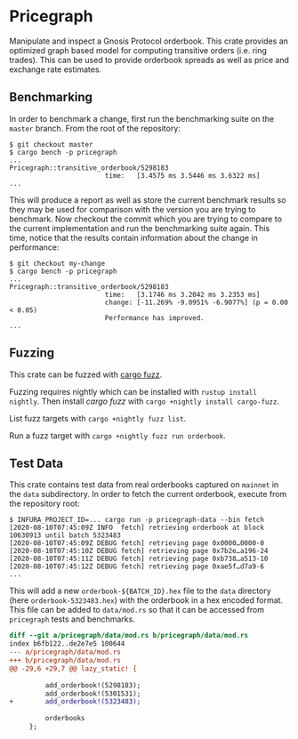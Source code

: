 # Pricegraph

Manipulate and inspect a Gnosis Protocol orderbook. This crate provides an
optimized graph based model for computing transitive orders (i.e. ring trades).
This can be used to provide orderbook spreads as well as price and exchange
rate estimates.

## Benchmarking

In order to benchmark a change, first run the benchmarking suite on the `master`
branch. From the root of the repository:

```
$ git checkout master
$ cargo bench -p pricegraph
...
Pricegraph::transitive_orderbook/5298183
                        time:   [3.4575 ms 3.5446 ms 3.6322 ms]
...
```

This will produce a report as well as store the current benchmark results so
they may be used for comparison with the version you are trying to benchmark.
Now checkout the commit which you are trying to compare to the current
implementation and run the benchmarking suite again. This time, notice that the
results contain information about the change in performance:

```
$ git checkout my-change
$ cargo bench -p pricegraph
...
Pricegraph::transitive_orderbook/5298183
                        time:   [3.1746 ms 3.2042 ms 3.2353 ms]
                        change: [-11.269% -9.0951% -6.9077%] (p = 0.00 < 0.05)
                        Performance has improved.
...
```

## Fuzzing

This crate can be fuzzed with [cargo fuzz](https://github.com/rust-fuzz/cargo-fuzz).

Fuzzing requires nightly which can be installed with `rustup install nightly`.
Then install *cargo fuzz* with `cargo +nightly install cargo-fuzz`.

List fuzz targets with `cargo +nightly fuzz list`.

Run a fuzz target with `cargo +nightly fuzz run orderbook`.

## Test Data

This crate contains test data from real orderbooks captured on `mainnet` in the
`data` subdirectory. In order to fetch the current orderbook, execute from the
repository root:

```
$ INFURA_PROJECT_ID=... cargo run -p pricegraph-data --bin fetch
[2020-08-10T07:45:09Z INFO  fetch] retrieving orderbook at block 10630913 until batch 5323483
[2020-08-10T07:45:09Z DEBUG fetch] retrieving page 0x0000…0000-0
[2020-08-10T07:45:10Z DEBUG fetch] retrieving page 0x7b2e…a196-24
[2020-08-10T07:45:11Z DEBUG fetch] retrieving page 0xb738…a513-10
[2020-08-10T07:45:12Z DEBUG fetch] retrieving page 0xae5f…d7a9-6
...
```

This will add a new `orderbook-${BATCH_ID}.hex` file to the `data` directory
(here `orderbook-5323483.hex`) with the orderbook in a hex encoded format. This
file can be added to `data/mod.rs` so that it can be accessed from `pricegraph`
tests and benchmarks.

```diff
diff --git a/pricegraph/data/mod.rs b/pricegraph/data/mod.rs
index b6fb122..de2e7e5 100644
--- a/pricegraph/data/mod.rs
+++ b/pricegraph/data/mod.rs
@@ -29,6 +29,7 @@ lazy_static! {
 
         add_orderbook!(5298183);
         add_orderbook!(5301531);
+        add_orderbook!(5323483);
 
         orderbooks
     };
```
